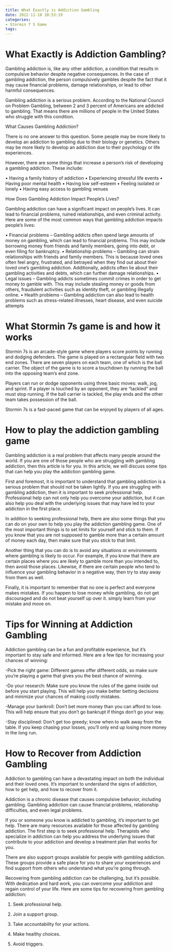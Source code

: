 ```yaml
---
title: What Exactly is Addiction Gambling
date: 2022-11-18 10:53:19
categories:
- Stormin 7 S Game
tags:
---
```



#  What Exactly is Addiction Gambling?

Gambling addiction is, like any other addiction, a condition that results in compulsive behavior despite negative consequences. In the case of gambling addiction, the person compulsively gambles despite the fact that it may cause financial problems, damage relationships, or lead to other harmful consequences.

Gambling addiction is a serious problem. According to the National Council on Problem Gambling, between 2 and 3 percent of Americans are addicted to gambling. That means there are millions of people in the United States who struggle with this condition.

What Causes Gambling Addiction?

There is no one answer to this question. Some people may be more likely to develop an addiction to gambling due to their biology or genetics. Others may be more likely to develop an addiction due to their psychology or life experiences.

However, there are some things that increase a person’s risk of developing a gambling addiction. These include:

• Having a family history of addiction
 • Experiencing stressful life events • Having poor mental health • Having low self-esteem • Feeling isolated or lonely • Having easy access to gambling venues

How Does Gambling Addiction Impact People’s Lives?

Gambling addiction can have a significant impact on people’s lives. It can lead to financial problems, ruined relationships, and even criminal activity. Here are some of the most common ways that gambling addiction impacts people’s lives:

• Financial problems – Gambling addicts often spend large amounts of money on gambling, which can lead to financial problems. This may include borrowing money from friends and family members, going into debt, or even filing for bankruptcy. • Relationship problems – Gambling can strain relationships with friends and family members. This is because loved ones often feel angry, frustrated, and betrayed when they find out about their loved one’s gambling addiction. Additionally, addicts often lie about their gambling activities and debts, which can further damage relationships. • Legal issues – Gambling addicts sometimes commit crimes in order to get money to gamble with. This may include stealing money or goods from others, fraudulent activities such as identity theft, or gambling illegally online. • Health problems – Gambling addiction can also lead to health problems such as stress-related illnesses, heart disease, and even suicide attempts

#  What Stormin 7s game is and how it works

Stormin 7s is an arcade-style game where players score points by running and dodging defenders. The game is played on a rectangular field with two end zones. There are seven players on each team, one of which is the ball carrier. The object of the game is to score a touchdown by running the ball into the opposing team’s end zone.

 Players can run or dodge opponents using three basic moves: walk, jog, and sprint. If a player is touched by an opponent, they are “tackled” and must stop running. If the ball carrier is tackled, the play ends and the other team takes possession of the ball.

Stormin 7s is a fast-paced game that can be enjoyed by players of all ages.

#  How to play the addiction gambling game 

Gambling addiction is a real problem that affects many people around the world. If you are one of those people who are struggling with gambling addiction, then this article is for you. In this article, we will discuss some tips that can help you play the addiction gambling game.

First and foremost, it is important to understand that gambling addiction is a serious problem that should not be taken lightly. If you are struggling with gambling addiction, then it is important to seek professional help. Professional help can not only help you overcome your addiction, but it can also help you deal with the underlying issues that may have led to your addiction in the first place.

In addition to seeking professional help, there are also some things that you can do on your own to help you play the addiction gambling game. One of the most important things is to set limits for yourself and stick to them. If you know that you are not supposed to gamble more than a certain amount of money each day, then make sure that you stick to that limit.

Another thing that you can do is to avoid any situations or environments where gambling is likely to occur. For example, if you know that there are certain places where you are likely to gamble more than you intended to, then avoid those places. Likewise, if there are certain people who tend to influence your gambling behavior in a negative way, then try to stay away from them as well.

Finally, it is important to remember that no one is perfect and everyone makes mistakes. If you happen to lose money while gambling, do not get discouraged and do not beat yourself up over it. simply learn from your mistake and move on.

#  Tips for Winning at Addiction Gambling 

Addiction gambling can be a fun and profitable experience, but it’s important to stay safe and informed. Here are a few tips for increasing your chances of winning:

-Pick the right game: Different games offer different odds, so make sure you’re playing a game that gives you the best chance of winning.

-Do your research: Make sure you know the rules of the game inside out before you start playing. This will help you make better betting decisions and minimize your chances of making costly mistakes.

-Manage your bankroll: Don’t bet more money than you can afford to lose. This will help ensure that you don’t go bankrupt if things don’t go your way.

-Stay disciplined: Don’t get too greedy; know when to walk away from the table. If you keep chasing your losses, you’ll only end up losing more money in the long run.

#  How to Recover from Addiction Gambling

Addiction to gambling can have a devastating impact on both the individual and their loved ones. It’s important to understand the signs of addiction, how to get help, and how to recover from it.

Addiction is a chronic disease that causes compulsive behavior, including gambling. Gambling addiction can cause financial problems, relationship difficulties, and even legal problems.

If you or someone you know is addicted to gambling, it’s important to get help. There are many resources available for those affected by gambling addiction. The first step is to seek professional help. Therapists who specialize in addiction can help you address the underlying issues that contribute to your addiction and develop a treatment plan that works for you.

There are also support groups available for people with gambling addiction. These groups provide a safe place for you to share your experiences and find support from others who understand what you’re going through.

Recovering from gambling addiction can be challenging, but it’s possible. With dedication and hard work, you can overcome your addiction and regain control of your life. Here are some tips for recovering from gambling addiction:

1. Seek professional help.

2. Join a support group.

3. Take accountability for your actions.

4. Make healthy choices.

5. Avoid triggers.